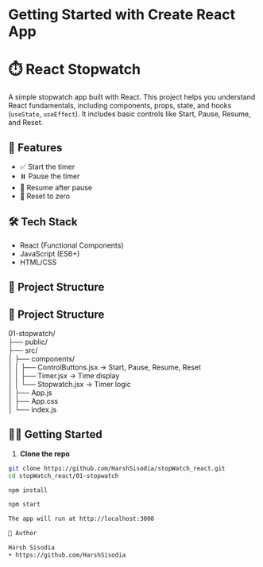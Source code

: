 # Getting Started with Create React App
# ⏱️ React Stopwatch

A simple stopwatch app built with React. This project helps you understand React fundamentals, including components, props, state, and hooks (`useState`, `useEffect`). It includes basic controls like Start, Pause, Resume, and Reset.

## 🚀 Features

- ✅ Start the timer
- ⏸️ Pause the timer
- 🔁 Resume after pause
- 🔄 Reset to zero

## 🛠️ Tech Stack

- React (Functional Components)
- JavaScript (ES6+)
- HTML/CSS

## 📂 Project Structure
## 📂 Project Structure

01-stopwatch/  
├── public/  
├── src/  
│   ├── components/  
│   │   ├── ControlButtons.jsx        → Start, Pause, Resume, Reset  
│   │   ├── Timer.jsx                 → Time display  
│   │   └── Stopwatch.jsx             → Timer logic  
│   ├── App.js  
│   ├── App.css  
│   └── index.js  


## 🧑‍💻 Getting Started

1. **Clone the repo**

```bash
git clone https://github.com/HarshSisodia/stopWatch_react.git
cd stopWatch_react/01-stopwatch

npm install

npm start

The app will run at http://localhost:3000

🙌 Author

Harsh Sisodia
• https://github.com/HarshSisodia












